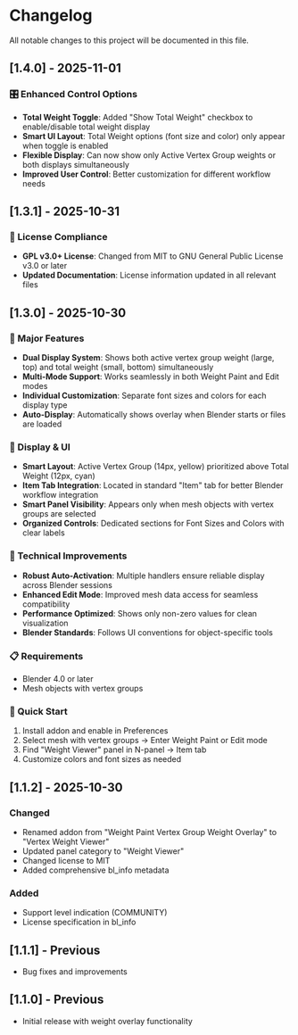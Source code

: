 # Changelog

All notable changes to this project will be documented in this file.

## [1.4.0] - 2025-11-01

### 🎛️ Enhanced Control Options
- **Total Weight Toggle**: Added "Show Total Weight" checkbox to enable/disable total weight display
- **Smart UI Layout**: Total Weight options (font size and color) only appear when toggle is enabled
- **Flexible Display**: Can now show only Active Vertex Group weights or both displays simultaneously
- **Improved User Control**: Better customization for different workflow needs

## [1.3.1] - 2025-10-31

### 📄 License Compliance
- **GPL v3.0+ License**: Changed from MIT to GNU General Public License v3.0 or later
- **Updated Documentation**: License information updated in all relevant files

## [1.3.0] - 2025-10-30

### 🎉 Major Features
- **Dual Display System**: Shows both active vertex group weight (large, top) and total weight (small, bottom) simultaneously
- **Multi-Mode Support**: Works seamlessly in both Weight Paint and Edit modes
- **Individual Customization**: Separate font sizes and colors for each display type
- **Auto-Display**: Automatically shows overlay when Blender starts or files are loaded

### 🎨 Display & UI
- **Smart Layout**: Active Vertex Group (14px, yellow) prioritized above Total Weight (12px, cyan)  
- **Item Tab Integration**: Located in standard "Item" tab for better Blender workflow integration
- **Smart Panel Visibility**: Appears only when mesh objects with vertex groups are selected
- **Organized Controls**: Dedicated sections for Font Sizes and Colors with clear labels

### 🔧 Technical Improvements
- **Robust Auto-Activation**: Multiple handlers ensure reliable display across Blender sessions
- **Enhanced Edit Mode**: Improved mesh data access for seamless compatibility
- **Performance Optimized**: Shows only non-zero values for clean visualization
- **Blender Standards**: Follows UI conventions for object-specific tools

### 📋 Requirements
- Blender 4.0 or later
- Mesh objects with vertex groups

### 🚀 Quick Start
1. Install addon and enable in Preferences
2. Select mesh with vertex groups → Enter Weight Paint or Edit mode
3. Find "Weight Viewer" panel in N-panel → Item tab
4. Customize colors and font sizes as needed

## [1.1.2] - 2025-10-30

### Changed
- Renamed addon from "Weight Paint Vertex Group Weight Overlay" to "Vertex Weight Viewer"
- Updated panel category to "Weight Viewer"
- Changed license to MIT
- Added comprehensive bl_info metadata

### Added
- Support level indication (COMMUNITY)
- License specification in bl_info

## [1.1.1] - Previous
- Bug fixes and improvements

## [1.1.0] - Previous
- Initial release with weight overlay functionality